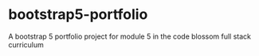 # bootstrap5-portfolio
A bootstrap 5 portfolio project for module 5 in the code blossom full stack curriculum
